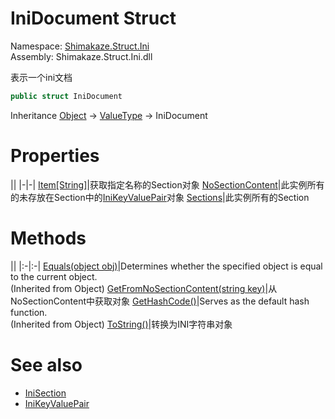 # IniDocument Struct
Namespace: [Shimakaze.Struct.Ini](Shimakaze.Struct.Ini/Shimakaze.Struct.Ini.md)  
Assembly: Shimakaze.Struct.Ini.dll  

表示一个ini文档

```csharp
public struct IniDocument
```
Inheritance [Object](//docs.microsoft.com/dotnet/api/system.object) -> [ValueType](//docs.microsoft.com/dotnet/api/system.valuetype) -> IniDocument  

# Properties
||
|-|-|
[Item[String]](Shimakaze.Struct.Ini/IniDocument/Properties/Item[].md)|获取指定名称的Section对象
[NoSectionContent](Shimakaze.Struct.Ini/IniDocument/Properties/NoSectionContent.md)|此实例所有的未存放在Section中的[IniKeyValuePair](Shimakaze.Struct.Ini/IniKeyValuePair/IniKeyValuePair.md)对象
[Sections](Shimakaze.Struct.Ini/IniDocument/Properties/Sections.md)|此实例所有的Section

# Methods
||
|:-|:-|
[Equals(object obj)](//docs.microsoft.com/dotnet/api/system.object.equals)|Determines whether the specified object is equal to the current object. <br>(Inherited from Object)
[GetFromNoSectionContent(string key)](Shimakaze.Struct.Ini/IniDocument/Methods/GetFromNoSectionContent.md)|从NoSectionContent中获取对象
[GetHashCode()](//docs.microsoft.com/zh-cn/dotnet/api/system.object.gethashcode?view=dotnet-plat-ext-3.1#System_Object_GetHashCode)|Serves as the default hash function. <br>(Inherited from Object)
[ToString()](Shimakaze.Struct.Ini/IniDocument/Methods/ToString.md)|转换为INI字符串对象

# See also
- [IniSection](Shimakaze.Struct.Ini/IniSection/IniSection.md)
- [IniKeyValuePair](Shimakaze.Struct.Ini/IniKeyValuePair/IniKeyValuePair.md)